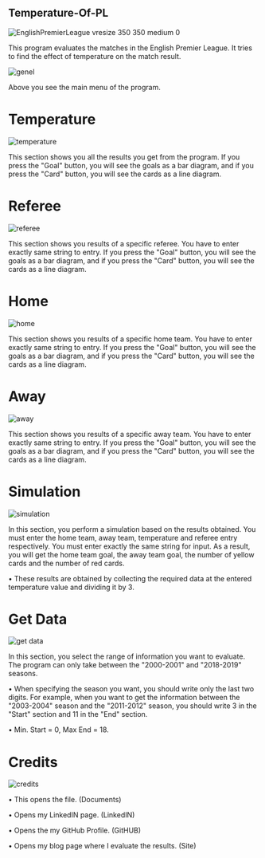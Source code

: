 ## Temperature-Of-PL
![EnglishPremierLeague vresize 350 350 medium 0](https://github.com/sehaaz/Temperature-Of-PL/assets/97370691/3aa13dab-51fd-4c00-adf5-a5533f99c589)

This program evaluates the matches in the English Premier League. It tries to find the effect of temperature on the match result.

 ![genel](https://github.com/sehaaz/Temperature-Of-PL/assets/97370691/b81b7fe4-f0c5-4be4-8b39-4e685a45768e)
 
Above you see the main menu of the program.

# Temperature
![temperature](https://github.com/sehaaz/Temperature-Of-PL/assets/97370691/9659e21a-d053-460e-b3dc-df0663cea6ca)

This section shows you all the results you get from the program. If you press the "Goal" button, you will see the goals as a bar diagram, and if you press the "Card" button, you will see the cards as a line diagram.

# Referee
 ![referee](https://github.com/sehaaz/Temperature-Of-PL/assets/97370691/bcc6f315-0939-4d0a-b7dd-d482e9c3d5f5)

This section shows you results of a specific referee. You have to enter exactly same string to entry. If you press the "Goal" button, you will see the goals as a bar diagram, and if you press the "Card" button, you will see the cards as a line diagram.

# Home
 ![home](https://github.com/sehaaz/Temperature-Of-PL/assets/97370691/beafccf3-0b03-446c-bdbf-fcf2975feb94)

This section shows you results of a specific home team. You have to enter exactly same string to entry. If you press the "Goal" button, you will see the goals as a bar diagram, and if you press the "Card" button, you will see the cards as a line diagram.

# Away
![away](https://github.com/sehaaz/Temperature-Of-PL/assets/97370691/92db239a-fc61-47cc-a114-059ff35bc5d6)
 
This section shows you results of a specific away team. You have to enter exactly same string to entry. If you press the "Goal" button, you will see the goals as a bar diagram, and if you press the "Card" button, you will see the cards as a line diagram.

# Simulation
 ![simulation](https://github.com/sehaaz/Temperature-Of-PL/assets/97370691/1b077939-7b11-4b9d-a4b6-cd892aaa969f)

In this section, you perform a simulation based on the results obtained. You must enter the home team, away team, temperature and referee entry respectively. You must enter exactly the same string for input. As a result, you will get the home team goal, the away team goal, the number of yellow cards and the number of red cards.

•	These results are obtained by collecting the required data at the entered temperature value and dividing it by 3.

# Get Data
 ![get data](https://github.com/sehaaz/Temperature-Of-PL/assets/97370691/b3c47648-227b-48b9-afb3-7ab21c67e76d)

In this section, you select the range of information you want to evaluate. The program can only take between the "2000-2001" and "2018-2019" seasons.

•	When specifying the season you want, you should write only the last two digits. For example, when you want to get the information between the "2003-2004" season and the "2011-2012" season, you should write 3 in the "Start" section and 11 in the "End" section. 

•	Min. Start = 0, Max End = 18. 

# Credits
 ![credits](https://github.com/sehaaz/Temperature-Of-PL/assets/97370691/632c0472-2a45-49a1-9192-625baa3ea3fa)

•	This opens the file. (Documents)

•	Opens my LinkedIN page. (LinkedIN)

•	Opens the my GitHub Profile. (GitHUB)

•	Opens my blog page where I evaluate the results. (Site)

